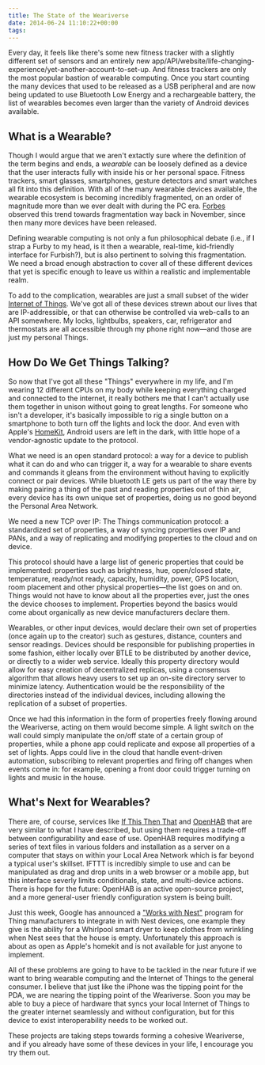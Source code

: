 ```yaml
---
title: The State of the Weariverse
date: 2014-06-24 11:10:22+00:00
tags:
---
```


Every day, it feels like there's some new fitness tracker with a slightly different set of sensors and an entirely new app/API/website/life-changing-experience/yet-another-account-to-set-up. And fitness trackers are only the most popular bastion of wearable computing. Once you start counting the many devices that used to be released as a USB peripheral and are now being updated to use Bluetooth Low Energy and a rechargeable battery, the list of wearables becomes even larger than the variety of Android devices available.

What is a Wearable?
-------------------

Though I would argue that we aren't extactly sure where the definition of the term begins and ends, a *wearable* can be loosely defined as a device that the user interacts fully with inside his or her personal space. Fitness trackers, smart glasses, smartphones, gesture detectors and smart watches all fit into this definition. With all of the many wearable devices available, the wearable ecosystem is becoming incredibly fragmented, on an order of magnitude more than we ever dealt with during the PC era. [Forbes](http://www.forbes.com/sites/rakeshsharma/2013/11/12/five-challenges-for-the-the-internet-of-things-ecosystem/) observed this trend towards fragmentation way back in November, since then many more devices have been released.

Defining wearable computing is not only a fun philosophical debate (i.e., if I strap a Furby to my head, is it then a wearable, real-time, kid-friendly interface for Furbish?), but is also pertinent to solving this fragmentation. We need a broad enough abstraction to cover all of these different devices that yet is specific enough to leave us within a realistic and implementable realm.

To add to the complication, wearables are just a small subset of the wider [Internet of Things](http://en.wikipedia.org/wiki/Internet_of_Things). We've got all of these devices strewn about our lives that are IP-addressible, or that can otherwise be controlled via web-calls to an API somewhere. My locks, lightbulbs, speakers, car, refrigerator and thermostats are all accessible through my phone right now—and those are just my personal Things.

How Do We Get Things Talking?
-----------------------------

So now that I've got all these "Things" everywhere in my life, and I'm wearing 12 different CPUs on my body while keeping everything charged and connected to the internet, it really bothers me that I can't actually use them together in unison without going to great lengths. For someone who isn't a developer, it's basically impossible to rig a single button on a smartphone to both turn off the lights and lock the door. And even with Apple's [HomeKit](https://developer.apple.com/homekit/), Android users are left in the dark, with little hope of a vendor-agnostic update to the protocol.

What we need is an open standard protocol: a way for a device to publish what it can do and who can trigger it, a way for a wearable to share events and commands it gleans from the environment without having to explicitly connect or pair devices. While bluetooth LE gets us part of the way there by making pairing a thing of the past and reading properties out of thin air, every device has its own unique set of properties, doing us no good beyond the Personal Area Network.

We need a new TCP over IP: The Things communication protocol: a standardized set of properties, a way of syncing properties over IP and PANs, and a way of replicating and modifying properties to the cloud and on device.

This protocol should have a large list of generic properties that could be implemented: properties such as brightness, hue, open/closed state, temperature, ready/not ready, capacity, humidity, power, GPS location, room placement and other physical properties—the list goes on and on. Things would not have to know about all the properties ever, just the ones the device chooses to implement. Properties beyond the basics would come about organically as new device manufacturers declare them.

Wearables, or other input devices, would declare their own set of properties (once again up to the creator) such as gestures, distance, counters and sensor readings. Devices should be responsible for publishing properties in some fashion, either locally over BTLE to be distributed by another device, or directly to a wider web service. Ideally this property directory would allow for easy creation of decentralized replicas, using a consensus algorithm that allows heavy users to set up an on-site directory server to minimize latency. Authentication would be the responsibility of the directories instead of the individual devices, including allowing the replication of a subset of properties.

Once we had this information in the form of properties freely flowing around the Weariverse, acting on them would become simple. A light switch on the wall could simply manipulate the on/off state of a certain group of properties, while a phone app could replicate and expose all properties of a set of lights. Apps could live in the cloud that handle event-driven automation, subscribing to relevant properties and firing off changes when events come in: for example, opening a front door could trigger turning on lights and music in the house.

What's Next for Wearables?
-------------

There are, of course, services like [If This Then That](https://ifttt.com/) and [OpenHAB](http://www.openhab.org/) that are very similar to what I have described, but using them requires a trade-off between configurability and ease of use. OpenHAB requires modifying a series of text files in various folders and installation as a server on a computer that stays on within your Local Area Network which is far beyond a typical user's skillset. IFTTT is incredibly simple to use and can be manipulated as drag and drop units in a web browser or a mobile app, but this interface severly limits conditionals, state, and multi-device actions. There is hope for the future: OpenHAB is an active open-source project, and a more general-user friendly configuration system is being built.

Just this week, Google has announced a ["Works with Nest"](http://techcrunch.com/2014/06/23/google-makes-its-nest-at-the-center-of-the-smart-home/) program for Thing manufacturers to integrate in with Nest devices, one example they give is the ability for a Whirlpool smart dryer to keep clothes from wrinkling when Nest sees that the house is empty. Unfortunately this approach is about as open as Apple's homekit and is not available for just anyone to implement.

All of these problems are going to have to be tackled in the near future if we want to bring wearable computing and the Internet of Things to the general consumer. I believe that just like the iPhone was the tipping point for the PDA, we are nearing the tipping point of the Weariverse. Soon you may be able to buy a piece of hardware that syncs your local Internet of Things to the greater internet seamlessly and without configuration, but for this device to exist interoperability needs to be worked out.

These projects are taking steps towards forming a cohesive Weariverse, and if you already have some of these devices in your life, I encourage you try them out.



